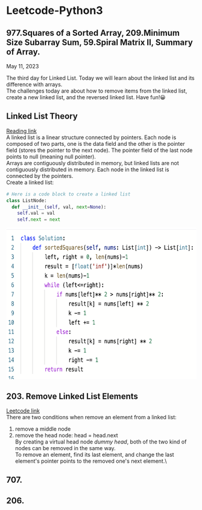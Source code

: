 # Leetcode-Python3
## 977.Squares of a Sorted Array, 209.Minimum Size Subarray Sum, 59.Spiral Matrix II, Summary of Array.
May 11, 2023 

The third day for Linked List. Today we will learn about the linked list and its difference with arrays.\
The challenges today are about how to remove items from the linked list, create a new linked list, and the reversed linked list. Have fun!😀

## Linked List Theory
[Reading link](https://programmercarl.com/%E9%93%BE%E8%A1%A8%E7%90%86%E8%AE%BA%E5%9F%BA%E7%A1%80.html#%E5%8D%95%E9%93%BE%E8%A1%A8)\
A linked list is a linear structure connected by pointers. Each node is composed of two parts, one is the data field and the other is the pointer field (stores the pointer to the next node). The pointer field of the last node points to null (meaning null pointer).\
Arrays are contiguously distributed in memory, but linked lists are not contiguously distributed in memory. Each node in the linked list is connected by  the pointers.\
Create a linked list:

```python
# Here is a code block to create a linked list
class ListNode:
  def __init__(self, val, next=None):
    self.val = val
    self.next = next
```

<img src="https://github.com/gyjbb/Leetcode-Python2/blob/main/Screen%20Shot%202023-05-10%20at%203.35.08%20PM.png" width="600" height="400">

## 203. Remove Linked List Elements
[Leetcode link](https://leetcode.com/problems/remove-linked-list-elements/)\
There are two conditions when remove an element from a linked list:
1. remove a middle node
2. remove the head node: head = head.next \
By creating a virtual head node *dummy head*, both of the two kind of nodes can be removed in the same way.\
To remove an element, find its last element, and change the last element's pointer points to the removed one's next element.\


## 707.

## 206.



